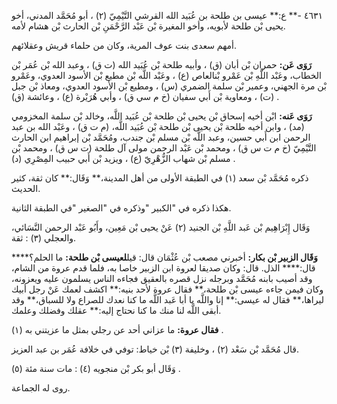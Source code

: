 ٤٦٣١ -** ع:** عيسى بن طلحة بن عُبَيد الله القرشي التَّيْمِيّ (٢) ، أبو مُحَمَّد المدني، أخو يحيى بْن طلحة لأبويه، وأخو المغيرة بْن عَبْد الرَّحْمَنِ بْن الحارث بْن هشام لأمه.

أمهم سعدى بنت عوف المرية، وكان من حلماء قريش وعقلائهم.

**رَوَى عَن:** حمران بْن أبان (ق) ، وأبيه طلحة بْن عُبَيد الله (ت ق) ، وعبد الله بْن عُمَر بْن الخطاب، وعَبْد اللَّهِ بْن عَمْرو بْنالعاص (ع) ، وعَبْد اللَّه بْن مطيع بْن الأسود العدوي، وعَمْرو بْن مرة الجهني، وعمير بْن سلمة الضمري (س) ، ومطيع بْن الأسود العدوي، ومعاذ بْن جبل (ت) ، ومعاوية بْن أَبي سفيان (خ م سي ق) ، وأبي هُرَيْرة (ع) ، وعائشة (ق) .

**رَوَى عَنه:** ابْن أخيه إسحاق بْن يحيى بْن طلحة بْن عُبَيد اللَّه، وخالد بْن سلمة المخزومي (مد) ، وابن أخيه طلحة بْن يحيى بْن طلحة بْن عُبَيد اللَّه، (م ت ق) ، وعَبْد الله بن عبد الرحمن ابن أَبي حسين، وعبد اللَّه بْن مسلم بْن جندب، ومُحَمَّد بْن إبراهيم ابن الحارث التَّيْمِيّ (خ م ت س ق) ، ومحمد بْن عَبْد الرحمن مولى آل طلحة (ت س ق) ، ومحمد بْن مسلم بْن شهاب الزُّهْرِيّ (ع) ، ويزيد بْن أَبي حبيب المِصْرِي (د) .

ذكره مُحَمَّد بْن سعد (١) في الطبقة الأولى من أهل المدينة،** وَقَال:** كان ثقة، كثير الحديث.

هكذا ذكره في "الكبير "وذكره في "الصغير "في الطبقة الثانية.

وَقَال إِبْرَاهِيم بْن عَبد اللَّهِ بْن الجنيد (٢) عَنْ يحيى بْن مَعِين، وأَبُو عَبْد الرحمن النَّسَائي، والعجلي (٣) : ثقة.

**وَقَال الزبير بْن بكار:** أخبرني مصعب بْن عُثْمَان قال: قيل**لعيسى بْن طلحة:** ما الحلم؟**** قال:**** الذل. قال: وكان صديقا لعروة ابن الزبير خاصا به، فلما قدم عروة من الشام، وقد أصيب بابنه مُحَمَّد وبرجله نزل قصره بالعقيق فجاءه الناس يسلمون عليه ويعزونه، وكان فيمن جاءه عيسى بْن طلحة،** فقال عروة لأحد بنيه:** اكشف لعمك عَنْ رجل أبيك ليراها،** فقال له عيسى:** إنا واللَّه يا أبا عَبد اللَّه ما كنا نعدك للصراع ولا للسباق،** وقد أبقى اللَّه لنا منك ما كنا نحتاج إليه:** عقلك وفضلك وعلمك.

**فقال عروة:** ما عزاني أحد عن رجلي بمثل ما عزيتني به (١) .

قال مُحَمَّد بْن سَعْد (٢) ، وخليفة (٣) بْن خياط: توفي في خلافة عُمَر بن عبد العزيز.

وَقَال أبو بكر بْن منجويه (٤) : مات سنة مئة (٥) .

روى له الجماعة.